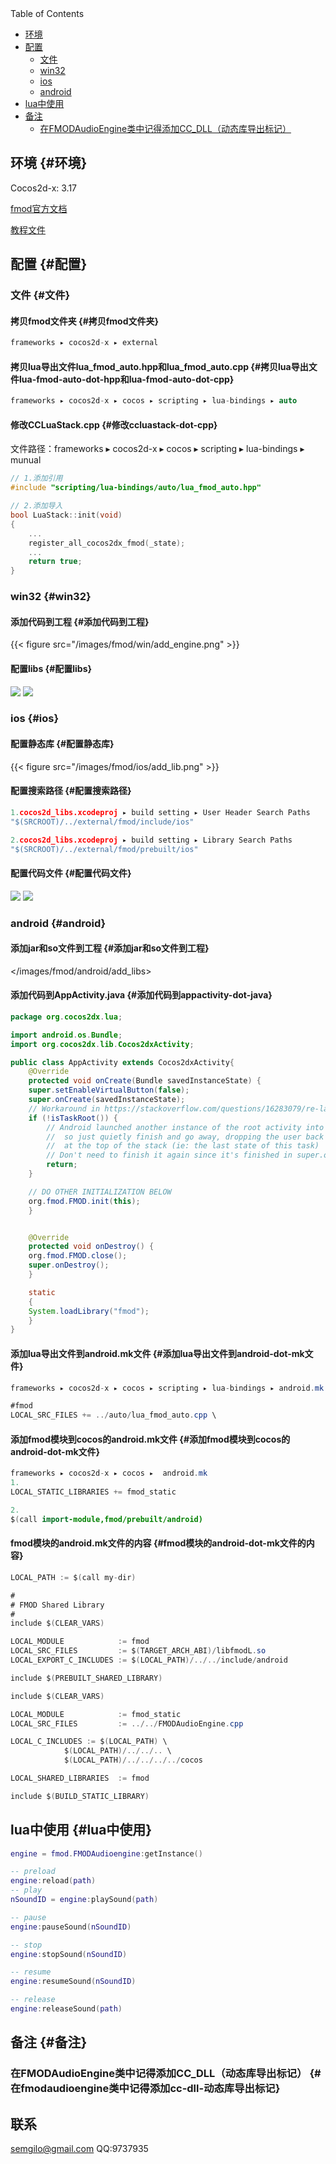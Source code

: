<div class="ox-hugo-toc toc">
<div></div>

<div class="heading">Table of Contents</div>

- [环境](#环境)
- [配置](#配置)
    - [文件](#文件)
    - [win32](#win32)
    - [ios](#ios)
    - [android](#android)
- [lua中使用](#lua中使用)
- [备注](#备注)
    - [在FMODAudioEngine类中记得添加CC\_DLL（动态库导出标记）](#在fmodaudioengine类中记得添加cc-dll-动态库导出标记)

</div>
<!--endtoc-->



## 环境 {#环境}

Cocos2d-x: 3.17

[fmod官方文档](https://fmod.com/resources/documentation-api?page=content/generated/common/introduction%5Fweb.html#/)

[教程文件](https://github.com/semgilo/cocos2d-x-fmod)


## 配置 {#配置}


### 文件 {#文件}


#### 拷贝fmod文件夹 {#拷贝fmod文件夹}

```c++
frameworks⁩ ▸ ⁨cocos2d-x⁩ ▸ external
```


#### 拷贝lua导出文件lua\_fmod\_auto.hpp和lua\_fmod\_auto.cpp {#拷贝lua导出文件lua-fmod-auto-dot-hpp和lua-fmod-auto-dot-cpp}

```c++
frameworks⁩ ▸ ⁨cocos2d-x⁩ ▸ cocos ▸ scripting ▸ lua-bindings ▸ auto
```


#### 修改CCLuaStack.cpp {#修改ccluastack-dot-cpp}

文件路径：frameworks⁩ ▸ ⁨cocos2d-x⁩ ▸ cocos ▸ scripting ▸ lua-bindings ▸ munual

```c++
// 1.添加引用
#include "scripting/lua-bindings/auto/lua_fmod_auto.hpp"

// 2.添加导入
bool LuaStack::init(void)
{
    ...
    register_all_cocos2dx_fmod(_state);
    ...
    return true;
}
```


### win32 {#win32}


#### 添加代码到工程 {#添加代码到工程}

{{< figure src="/images/fmod/win/add_engine.png" >}}


#### 配置libs {#配置libs}

![](/images/fmod/win/add_lib_search_path.png)
![](/images/fmod/win/add_libs.png)


### ios {#ios}


#### 配置静态库 {#配置静态库}

{{< figure src="/images/fmod/ios/add_lib.png" >}}


#### 配置搜索路径 {#配置搜索路径}

```c++
1.cocos2d_libs.xcodeproj ▸ ⁨build setting ▸ ⁨User Header Search Paths
"$(SRCROOT)/../external/fmod/include/ios"

2.cocos2d_libs.xcodeproj ▸ ⁨build setting ▸ ⁨Library Search Paths
"$(SRCROOT)/../external/fmod/prebuilt/ios"
```


#### 配置代码文件 {#配置代码文件}

![](/images/fmod/ios/add_files.png)
![](/images/fmod/ios/add_lua_files.png)


### android {#android}


#### 添加jar和so文件到工程 {#添加jar和so文件到工程}

</images/fmod/android/add_libs>


#### 添加代码到AppActivity.java {#添加代码到appactivity-dot-java}

```java
package org.cocos2dx.lua;

import android.os.Bundle;
import org.cocos2dx.lib.Cocos2dxActivity;

public class AppActivity extends Cocos2dxActivity{
    @Override
    protected void onCreate(Bundle savedInstanceState) {
	super.setEnableVirtualButton(false);
	super.onCreate(savedInstanceState);
	// Workaround in https://stackoverflow.com/questions/16283079/re-launch-of-activity-on-home-button-but-only-the-first-time/16447508
	if (!isTaskRoot()) {
	    // Android launched another instance of the root activity into an existing task
	    //  so just quietly finish and go away, dropping the user back into the activity
	    //  at the top of the stack (ie: the last state of this task)
	    // Don't need to finish it again since it's finished in super.onCreate .
	    return;
	}

	// DO OTHER INITIALIZATION BELOW
	org.fmod.FMOD.init(this);
    }


    @Override
    protected void onDestroy() {
	org.fmod.FMOD.close();
	super.onDestroy();
    }

    static
    {
	System.loadLibrary("fmod");
    }
}

```


#### 添加lua导出文件到android.mk文件 {#添加lua导出文件到android-dot-mk文件}

```java
⁨frameworks⁩ ▸ ⁨cocos2d-x⁩ ▸ ⁨cocos⁩ ▸ ⁨scripting⁩ ▸ ⁨lua-bindings⁩ ▸ android.mk

#fmod
LOCAL_SRC_FILES += ../auto/lua_fmod_auto.cpp \
```


#### 添加fmod模块到cocos的android.mk文件 {#添加fmod模块到cocos的android-dot-mk文件}

```java
frameworks⁩ ▸ ⁨cocos2d-x⁩ ▸ ⁨cocos⁩ ▸  android.mk
1.
LOCAL_STATIC_LIBRARIES += fmod_static

2.
$(call import-module,fmod/prebuilt/android)
```


#### fmod模块的android.mk文件的内容 {#fmod模块的android-dot-mk文件的内容}

```java
LOCAL_PATH := $(call my-dir)

#
# FMOD Shared Library
#
include $(CLEAR_VARS)

LOCAL_MODULE            := fmod
LOCAL_SRC_FILES         := $(TARGET_ARCH_ABI)/libfmodL.so
LOCAL_EXPORT_C_INCLUDES := $(LOCAL_PATH)/../../include/android

include $(PREBUILT_SHARED_LIBRARY)

include $(CLEAR_VARS)

LOCAL_MODULE            := fmod_static
LOCAL_SRC_FILES         := ../../FMODAudioEngine.cpp

LOCAL_C_INCLUDES := $(LOCAL_PATH) \
		    $(LOCAL_PATH)/../../.. \
		    $(LOCAL_PATH)/../../../../cocos

LOCAL_SHARED_LIBRARIES  := fmod

include $(BUILD_STATIC_LIBRARY)

```


## lua中使用 {#lua中使用}

```lua
engine = fmod.FMODAudioengine:getInstance()

-- preload
engine:reload(path)
-- play
nSoundID = engine:playSound(path)

-- pause
engine:pauseSound(nSoundID)

-- stop
engine:stopSound(nSoundID)

-- resume
engine:resumeSound(nSoundID)

-- release
engine:releaseSound(path)
```


## 备注 {#备注}


### 在FMODAudioEngine类中记得添加CC\_DLL（动态库导出标记） {#在fmodaudioengine类中记得添加cc-dll-动态库导出标记}

## 联系
semgilo@gmail.com
QQ:9737935
